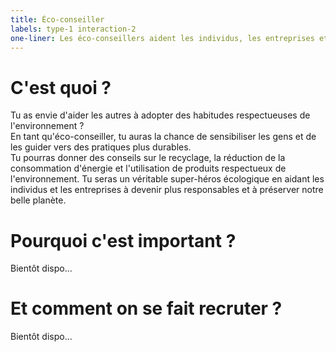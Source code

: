 ```yaml
---
title: Éco-conseiller
labels: type-1 interaction-2
one-liner: Les éco-conseillers aident les individus, les entreprises et les collectivités à adopter des pratiques durables et à réduire leur impact sur la planète.
---
```


# C'est quoi ?

Tu as envie d'aider les autres à adopter des habitudes respectueuses de l'environnement ?  
En tant qu'éco-conseiller, tu auras la chance de sensibiliser les gens et de les guider vers des pratiques plus durables.  
Tu pourras donner des conseils sur le recyclage, la réduction de la consommation d'énergie et l'utilisation de produits respectueux de l'environnement. Tu seras un véritable super-héros écologique en aidant les individus et les entreprises à devenir plus responsables et à préserver notre belle planète.

# Pourquoi c'est important ?

Bientôt dispo...

# Et comment on se fait recruter ?

Bientôt dispo...